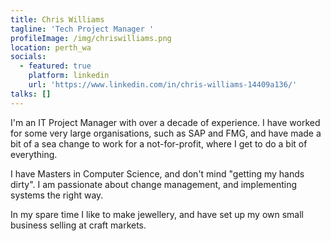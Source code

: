 ```yaml
---
title: Chris Williams
tagline: 'Tech Project Manager '
profileImage: /img/chriswilliams.png
location: perth_wa
socials:
  - featured: true
    platform: linkedin
    url: 'https://www.linkedin.com/in/chris-williams-14409a136/'
talks: []
---
```

I'm an IT Project Manager with over a decade of experience. I have worked for some very large organisations, such as SAP and FMG, and have made a bit of a sea change to work for a not-for-profit, where I get to do a bit of everything. 

I have Masters in Computer Science, and don't mind "getting my hands dirty". I am passionate about change management, and implementing systems the right way. 

In my spare time I like to make jewellery, and have set up my own small business selling at craft markets.
